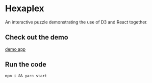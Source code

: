 # Hexaplex

An interactive puzzle demonstrating the use of D3 and React together.

## Check out the demo

[demo app](https://limscoder.github.io/hexaplex/)

## Run the code

`npm i && yarn start`